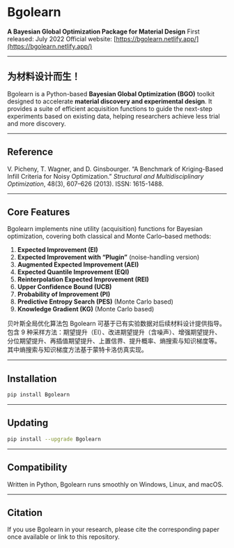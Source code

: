 

# Bgolearn

**A Bayesian Global Optimization Package for Material Design**
First released: July 2022
Official website: [https://bgolearn.netlify.app/](https://bgolearn.netlify.app/)

---

## 为材料设计而生！

Bgolearn is a Python-based **Bayesian Global Optimization (BGO)** toolkit designed to accelerate **material discovery and experimental design**.
It provides a suite of efficient acquisition functions to guide the next-step experiments based on existing data, helping researchers achieve less trial and more discovery.

---

## Reference

V. Picheny, T. Wagner, and D. Ginsbourger.
“A Benchmark of Kriging-Based Infill Criteria for Noisy Optimization.”
*Structural and Multidisciplinary Optimization*, 48(3), 607–626 (2013).
ISSN: 1615-1488.

---

## Core Features

Bgolearn implements nine utility (acquisition) functions for Bayesian optimization, covering both classical and Monte Carlo–based methods:

1. **Expected Improvement (EI)**
2. **Expected Improvement with “Plugin”** (noise-handling version)
3. **Augmented Expected Improvement (AEI)**
4. **Expected Quantile Improvement (EQI)**
5. **Reinterpolation Expected Improvement (REI)**
6. **Upper Confidence Bound (UCB)**
7. **Probability of Improvement (PI)**
8. **Predictive Entropy Search (PES)** (Monte Carlo based)
9. **Knowledge Gradient (KG)** (Monte Carlo based)

贝叶斯全局优化算法包 Bgolearn 可基于已有实验数据对后续材料设计提供指导。
包含 9 种采样方法：期望提升（EI）、改进期望提升（含噪声）、增强期望提升、分位期望提升、再插值期望提升、上置信界、提升概率、熵搜索与知识梯度等。
其中熵搜索与知识梯度方法基于蒙特卡洛仿真实现。

---

## Installation

```bash
pip install Bgolearn
```

---

## Updating

```bash
pip install --upgrade Bgolearn
```

---

## Compatibility

Written in Python, Bgolearn runs smoothly on Windows, Linux, and macOS.

---

## Citation

If you use Bgolearn in your research, please cite the corresponding paper once available or link to this repository.
